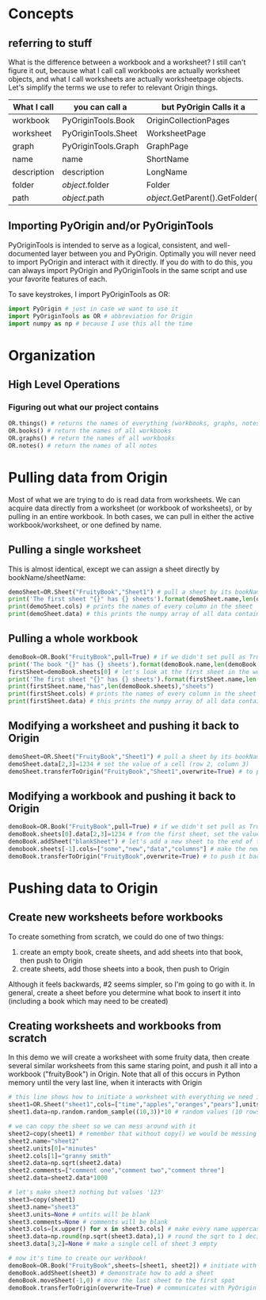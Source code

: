 # Concepts

## referring to stuff
What is the difference between a workbook and a worksheet? I still can't figure it out, because what I call call workbooks are actually worksheet objects, and what I call worksheets are actually worksheetpage objects. Let's simplify the terms we use to refer to relevant Origin things.

|What I call|you can call a|but PyOrigin Calls it a|
|---|---|---|
|workbook|PyOriginTools.Book|OriginCollectionPages|
|worksheet|PyOriginTools.Sheet|WorksheetPage|
|graph|PyOriginTools.Graph|GraphPage|
|name|name|ShortName|
|description|description|LongName|
|folder|_object_.folder|Folder|
|path|_object_.path|_object_.GetParent().GetFolder()|

## Importing PyOrigin and/or PyOriginTools
PyOriginTools is intended to serve as a logical, consistent, and well-documented layer between you and PyOrigin. Optimally you will never need to import PyOrigin and interact with it directly. If you do with to do this, you can always import PyOrigin and PyOriginTools in the same script and use your favorite features of each. 

To save keystrokes, I import PyOriginTools as OR:
```python
import PyOrigin # just in case we want to use it
import PyOriginTools as OR # abbreviation for Origin
import numpy as np # because I use this all the time
```

# Organization
## High Level Operations
### Figuring out what our project contains
```python
OR.things() # returns the names of everything (workbooks, graphs, notes)
OR.books() # return the names of all workbooks
OR.graphs() # return the names of all workbooks
OR.notes() # return the names of all notes
```

# Pulling data from Origin
Most of what we are trying to do is read data from worksheets. We can acquire data directly from a worksheet (or workbook of worksheets), or by pulling in an entire workbook. In both cases, we can pull in either the active workbook/worksheet, or one defined by name.

## Pulling a single worksheet
This is almost identical, except we can assign a sheet directly by bookName/sheetName:
```python
demoSheet=OR.Sheet("FruityBook","Sheet1") # pull a sheet by its bookName/sheetName
print('The first sheet "{}" has {} sheets').format(demoSheet.name,len(demoSheet.cols))
print(demoSheet.cols) # prints the names of every column in the sheet
print(demoSheet.data) # this prints the numpy array of all data contained within
```

## Pulling a whole workbook
```python
demoBook=OR.Book("FruityBook",pull=True) # if we didn't set pull as True, we would be creating one from scratch
print('The book "{}" has {} sheets').format(demoBook.name,len(demoBook.sheets))
firstSheet=demoBook.sheets[0] # let's look at the first sheet in the workbook
print('The first sheet "{}" has {} sheets').format(firstSheet.name,len(firstSheet.cols))
print(firstSheet.name,"has",len(demoBook.sheets),"sheets")
print(firstSheet.cols) # prints the names of every column in the sheet
print(firstSheet.data) # this prints the numpy array of all data contained within
```

## Modifying a worksheet and pushing it back to Origin
```python
demoSheet=OR.Sheet("FruityBook","Sheet1") # pull a sheet by its bookName/sheetName
demoSheet.data[2,3]=1234 # set the value of a cell (row 2, column 3)
demoSheet.transferToOrigin("FruityBook","Sheet1",overwrite=True) # to push it back into Origin
```

## Modifying a workbook and pushing it back to Origin
```python
demoBook=OR.Book("FruityBook",pull=True) # if we didn't set pull as True, we would be creating one from scratch
demoBook.sheets[0].data[2,3]=1234 # from the first sheet, set the value of a cell (row 2, column 3)
demoBook.addSheet("blankSheet") # let's add a new sheet to the end of the workbook
demobook.sheets[-1].cols=["some","new","data","columns"] # make the new (last) sheet interesting
demoBook.transferToOrigin("FruityBook",overwrite=True) # to push it back into Origin overwriting the original
```

# Pushing data to Origin

## Create new worksheets before workbooks
To create something from scratch, we could do one of two things:
 1. create an empty book, create sheets, and add sheets into that book, then push to Origin
 2. create sheets, add those sheets into a book, then push to Origin
 
Although it feels backwards, #2 seems simpler, so I'm going to go with it. In general, create a sheet before you determine what book to insert it into (including a book which may need to be created)

## Creating worksheets and workbooks from scratch
In this demo we will create a worksheet with some fruity data, then create several similar worksheets from this same staring point, and push it all into a workbook ("fruityBook") in Origin. Note that all of this occurs in Python memory until the very last line, when it interacts with Origin
```python
# this line shows how to initiate a worksheet with everything we need in one line
sheet1=OR.Sheet("sheet1",cols=["time","apples","oranges","pears"],units=["seconds","grams","grams","grams"])
sheet1.data=np.random.random_sample((10,3))*10 # random values (10 rows, 3 columns)

# we can copy the sheet so we can mess around with it
sheet2=copy(sheet1) # remember that without copy() we would be messing with the original
sheet2.name="sheet2"
sheet2.units[0]="minutes"
sheet2.cols[1]="granny smith"
sheet2.data=np.sqrt(sheet2.data)
sheet2.comments=["comment one","comment two","comment three"]
sheet2.data=sheet2.data*1000

# let's make sheet3 nothing but values '123'
sheet3=copy(sheet1)
sheet3.name="sheet3"
sheet3.units=None # untits will be blank
sheet3.comments=None # comments will be blank
sheet3.cols=[x.upper() for x in sheet3.cols] # make every name uppercase
sheet3.data=np.round(np.sqrt(sheet3.data),1) # round the sqrt to 1 decimal place
sheet3.data[3,2]=None # make a single cell of sheet 3 empty

# now it's time to create our workbook!
demoBook=OR.Book("FruityBook",sheets=[sheet1, sheet2]) # initiate with 2 sheets
demoBook.addSheet(sheet3) # demonstrate how to add a sheet
demoBook.moveSheet(-1,0) # move the last sheet to the first spot
demoBook.transferToOrigin(overwrite=True) # communicates with PyOrigin to create/fill this book.
```
